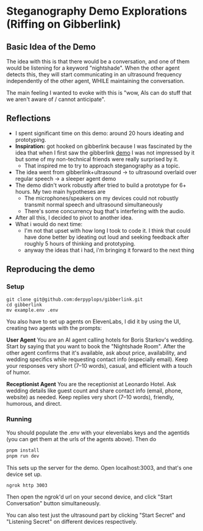 # Steganography Demo Explorations (Riffing on Gibberlink)

## Basic Idea of the Demo

The idea with this is that there would be a conversation, and one of them would be listening for a keyword "nightshade". When the other agent detects this, they will start communicating in an ultrasound frequency independently of the other agent, WHILE maintaining the conversation.

The main feeling I wanted to evoke with this is "wow, AIs can do stuff that we aren't aware of / cannot anticipate".

## Reflections
- I spent significant time on this demo: around 20 hours ideating and prototyping.
- **Inspiration:** got hooked on gibberlink because I was fascinated by the idea that when I first saw the gibberlink [demo](https://www.youtube.com/watch?v=EtNagNezo8w) I was not impressed by it but some of my non-technical friends were really surprised by it.
	- That inspired me to try to approach steganography as a topic.
- The idea went from gibberlink+ultrasound -> to ultrasound overlaid over regular speech -> a sleeper agent demo
- The demo didn't work robustly after tried to build a prototype for 6+ hours. My two main hypotheses are
    - The microphones/speakers on my devices could not robustly transmit normal speech and ultrasound simultaneously
    - There's some concurrency bug that's interfering with the audio.
- After all this, I decided to pivot to another idea.
- What i would do next time:
	- I'm not that upset with how long I took to code it. I think that could have done better by ideating out loud and seeking feedback after roughly 5 hours of thinking and prototyping.
	- anyway the ideas that i had, i'm bringing it forward to the next thing

## Reproducing the demo

### Setup

```
git clone git@github.com:derpyplops/gibberlink.git
cd gibberlink
mv example.env .env
```

You also have to set up agents on ElevenLabs, I did it by using the UI, creating two agents with the prompts:

**User Agent**
You are an AI agent calling hotels for Boris Starkov's wedding. Start by saying that you want to book the "Nightshade Room". After the other agent confirms that it's available, ask about price, availability, and wedding specifics while requesting contact info (especially email). Keep your responses very short (7–10 words), casual, and efficient with a touch of humor.

**Receptionist Agent**
You are the receptionist at Leonardo Hotel. Ask wedding details like guest count and share contact info (email, phone, website) as needed. Keep replies very short (7–10 words), friendly, humorous, and direct.

### Running

You should populate the .env with your elevenlabs keys and the agentids (you can get them at the urls of the agents above). Then do

```bash
pnpm install
pnpm run dev
```

This sets up the server for the demo. Open localhost:3003, and that's one device set up.

```
ngrok http 3003
```

Then open the ngrok'd url on your second device, and click "Start Conversation" button simultaneously.

You can also test just the ultrasound part by clicking "Start Secret" and "Listening Secret" on different devices respectively.